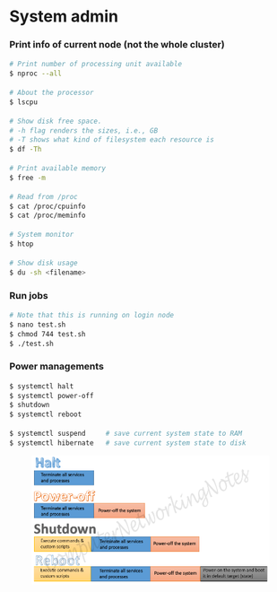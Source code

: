 # System admin

### Print info of current node (not the whole cluster)

```bash
# Print number of processing unit available
$ nproc --all

# About the processor
$ lscpu

# Show disk free space. 
# -h flag renders the sizes, i.e., GB
# -T shows what kind of filesystem each resource is
$ df -Th

# Print available memory
$ free -m

# Read from /proc
$ cat /proc/cpuinfo
$ cat /proc/meminfo

# System monitor
$ htop

# Show disk usage 
$ du -sh <filename>
```

### Run jobs

```bash
# Note that this is running on login node 
$ nano test.sh
$ chmod 744 test.sh
$ ./test.sh
```

### Power managements

```bash
$ systemctl halt
$ systemctl power-off
$ shutdown
$ systemctl reboot

$ systemctl suspend     # save current system state to RAM
$ systemctl hibernate   # save current system state to disk
```

<figure><img src="../.gitbook/assets/image.png" alt=""><figcaption></figcaption></figure>
